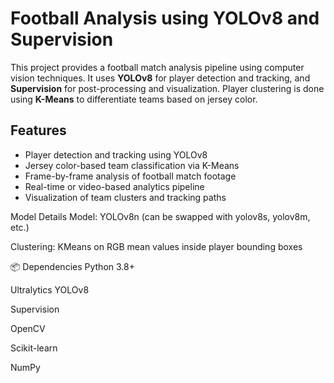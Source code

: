 # Football Analysis using YOLOv8 and Supervision

This project provides a football match analysis pipeline using computer vision techniques. It uses **YOLOv8** for player detection and tracking, and **Supervision** for post-processing and visualization. Player clustering is done using **K-Means** to differentiate teams based on jersey color.

## Features

- Player detection and tracking using YOLOv8
- Jersey color-based team classification via K-Means
- Frame-by-frame analysis of football match footage
- Real-time or video-based analytics pipeline
- Visualization of team clusters and tracking paths

Model Details
Model: YOLOv8n (can be swapped with yolov8s, yolov8m, etc.)

Clustering: KMeans on RGB mean values inside player bounding boxes

📦 Dependencies
Python 3.8+

Ultralytics YOLOv8

Supervision

OpenCV

Scikit-learn

NumPy

